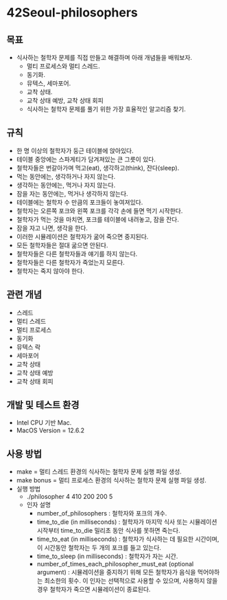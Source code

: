 # 42Seoul-philosophers
## 목표
- 식사하는 철학자 문제를 직접 만들고 해결하며 아래 개념들을 배워보자.
  - 멀티 프로세스와 멀티 스레드.
  - 동기화.
  - 뮤텍스, 세마포어.
  - 교착 상태.
  - 교착 상태 예방, 교착 상태 회피
  - 식사하는 철학자 문제를 풀기 위한 가장 효율적인 알고리즘 찾기.

## 규칙
- 한 명 이상의 철학자가 둥근 테이블에 앉아있다.
- 테이블 중앙에는 스파게티가 담겨져있는 큰 그릇이 있다.
- 철학자들은 번갈아가며 먹고(eat), 생각하고(think), 잔다(sleep).
- 먹는 동안에는, 생각하거나 자지 않는다.
- 생각하는 동안에는, 먹거나 자지 않는다.
- 잠을 자는 동안에는, 먹거나 생각하지 않는다.
- 테이블에는 철학자 수 만큼의 포크들이 놓여져있다.
- 철학자는 오른쪽 포크와 왼쪽 포크를 각각 손에 들면 먹기 시작한다.
- 철학자가 먹는 것을 마치면, 포크를 테이블에 내려놓고, 잠을 잔다.
- 잠을 자고 나면, 생각을 한다.
- 이러한 시뮬레이션은 철학자가 굶어 죽으면 중지된다.
- 모든 철학자들은 절대 굶으면 안된다.
- 철학자들은 다른 철학자들과 얘기를 하지 않는다.
- 철학자들은 다른 철학자가 죽었는지 모른다.
- 철학자는 죽지 않아야 한다.

## 관련 개념
- 스레드
- 멀티 스레드
- 멀티 프로세스
- 동기화
- 뮤텍스 락
- 세마포어
- 교착 상태
- 교착 상태 예방
- 교착 상태 회피

## 개발 및 테스트 환경
- Intel CPU 기반 Mac.
- MacOS Version = 12.6.2

## 사용 방법
- make = 멀티 스레드 환경의 식사하는 철학자 문제 실행 파일 생성.
- make bonus = 멀티 프로세스 환경의 식사하는 철학자 문제 실행 파일 생성.
- 실행 방법
  - ./philosopher 4 410 200 200 5
  - 인자 설명
    - number_of_philosophers : 철학자와 포크의 개수.
    - time_to_die (in milliseconds) : 철학자가 마지막 식사 또는 시뮬레이션 시작부터 time_to_die 밀리초 동안 식사를 못하면 죽는다.
    - time_to_eat (in milliseconds) : 철학자가 식사하는 데 필요한 시간이며, 이 시간동안 철학자는 두 개의 포크를 들고 있는다.
    - time_to_sleep (in milliseconds) : 철학자가 자는 시간.
    - number_of_times_each_philosopher_must_eat (optional argument) : 시뮬레이션을 중지하기 위해 모든 철학자가 음식을 먹어야하는 최소한의 횟수. 이 인자는 선택적으로 사용할 수 있으며, 사용하지 않을 경우 철학자가 죽으면 시뮬레이션이 종료된다.
